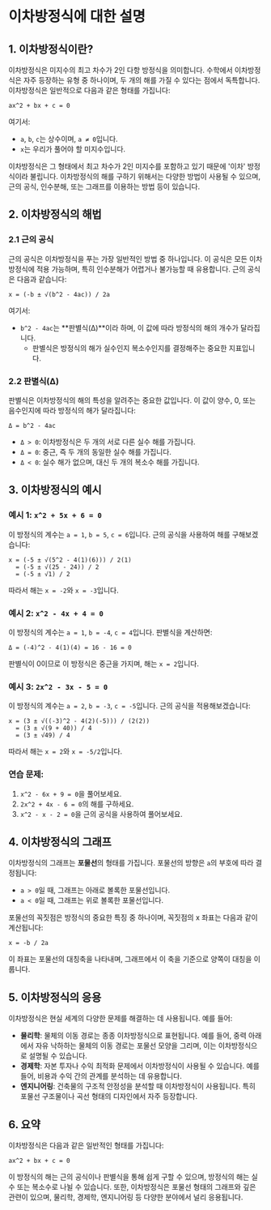 
# 이차방정식에 대한 설명

## 1. 이차방정식이란?
이차방정식은 미지수의 최고 차수가 2인 다항 방정식을 의미합니다. 수학에서 이차방정식은 자주 등장하는 유형 중 하나이며, 두 개의 해를 가질 수 있다는 점에서 독특합니다. 이차방정식은 일반적으로 다음과 같은 형태를 가집니다:

```
ax^2 + bx + c = 0
```

여기서:
- `a`, `b`, `c`는 상수이며, `a ≠ 0`입니다.
- `x`는 우리가 풀어야 할 미지수입니다.

이차방정식은 그 형태에서 최고 차수가 2인 미지수를 포함하고 있기 때문에 '이차' 방정식이라 불립니다. 이차방정식의 해를 구하기 위해서는 다양한 방법이 사용될 수 있으며, 근의 공식, 인수분해, 또는 그래프를 이용하는 방법 등이 있습니다.

## 2. 이차방정식의 해법

### 2.1 근의 공식
근의 공식은 이차방정식을 푸는 가장 일반적인 방법 중 하나입니다. 이 공식은 모든 이차방정식에 적용 가능하며, 특히 인수분해가 어렵거나 불가능할 때 유용합니다. 근의 공식은 다음과 같습니다:

```
x = (-b ± √(b^2 - 4ac)) / 2a
```

여기서:
- `b^2 - 4ac`는 **판별식(Δ)**이라 하며, 이 값에 따라 방정식의 해의 개수가 달라집니다.
  - 판별식은 방정식의 해가 실수인지 복소수인지를 결정해주는 중요한 지표입니다.

### 2.2 판별식(Δ)
판별식은 이차방정식의 해의 특성을 알려주는 중요한 값입니다. 이 값이 양수, 0, 또는 음수인지에 따라 방정식의 해가 달라집니다:

```
Δ = b^2 - 4ac
```

- `Δ > 0`: 이차방정식은 두 개의 서로 다른 실수 해를 가집니다.
- `Δ = 0`: 중근, 즉 두 개의 동일한 실수 해를 가집니다.
- `Δ < 0`: 실수 해가 없으며, 대신 두 개의 복소수 해를 가집니다.

## 3. 이차방정식의 예시

### 예시 1: `x^2 + 5x + 6 = 0`
이 방정식의 계수는 `a = 1`, `b = 5`, `c = 6`입니다. 근의 공식을 사용하여 해를 구해보겠습니다:

```
x = (-5 ± √(5^2 - 4(1)(6))) / 2(1) 
  = (-5 ± √(25 - 24)) / 2 
  = (-5 ± √1) / 2
```

따라서 해는 `x = -2`와 `x = -3`입니다.

### 예시 2: `x^2 - 4x + 4 = 0`
이 방정식의 계수는 `a = 1`, `b = -4`, `c = 4`입니다. 판별식을 계산하면:

```
Δ = (-4)^2 - 4(1)(4) = 16 - 16 = 0
```

판별식이 0이므로 이 방정식은 중근을 가지며, 해는 `x = 2`입니다.

### 예시 3: `2x^2 - 3x - 5 = 0`
이 방정식의 계수는 `a = 2`, `b = -3`, `c = -5`입니다. 근의 공식을 적용해보겠습니다:

```
x = (3 ± √((-3)^2 - 4(2)(-5))) / (2(2)) 
  = (3 ± √(9 + 40)) / 4 
  = (3 ± √49) / 4
```

따라서 해는 `x = 2`와 `x = -5/2`입니다.

### 연습 문제:
1. `x^2 - 6x + 9 = 0`을 풀어보세요.
2. `2x^2 + 4x - 6 = 0`의 해를 구하세요.
3. `x^2 - x - 2 = 0`을 근의 공식을 사용하여 풀어보세요.

## 4. 이차방정식의 그래프
이차방정식의 그래프는 **포물선**의 형태를 가집니다. 포물선의 방향은 `a`의 부호에 따라 결정됩니다:
- `a > 0`일 때, 그래프는 아래로 볼록한 포물선입니다.
- `a < 0`일 때, 그래프는 위로 볼록한 포물선입니다.

포물선의 꼭짓점은 방정식의 중요한 특징 중 하나이며, 꼭짓점의 x 좌표는 다음과 같이 계산됩니다:

```
x = -b / 2a
```

이 좌표는 포물선의 대칭축을 나타내며, 그래프에서 이 축을 기준으로 양쪽이 대칭을 이룹니다.

## 5. 이차방정식의 응용
이차방정식은 현실 세계의 다양한 문제를 해결하는 데 사용됩니다. 예를 들어:
- **물리학**: 물체의 이동 경로는 종종 이차방정식으로 표현됩니다. 예를 들어, 중력 아래에서 자유 낙하하는 물체의 이동 경로는 포물선 모양을 그리며, 이는 이차방정식으로 설명될 수 있습니다.
- **경제학**: 자본 투자나 수익 최적화 문제에서 이차방정식이 사용될 수 있습니다. 예를 들어, 비용과 수익 간의 관계를 분석하는 데 유용합니다.
- **엔지니어링**: 건축물의 구조적 안정성을 분석할 때 이차방정식이 사용됩니다. 특히 포물선 구조물이나 곡선 형태의 디자인에서 자주 등장합니다.

## 6. 요약
이차방정식은 다음과 같은 일반적인 형태를 가집니다:

```
ax^2 + bx + c = 0
```

이 방정식의 해는 근의 공식이나 판별식을 통해 쉽게 구할 수 있으며, 방정식의 해는 실수 또는 복소수로 나뉠 수 있습니다. 또한, 이차방정식은 포물선 형태의 그래프와 깊은 관련이 있으며, 물리학, 경제학, 엔지니어링 등 다양한 분야에서 널리 응용됩니다.
